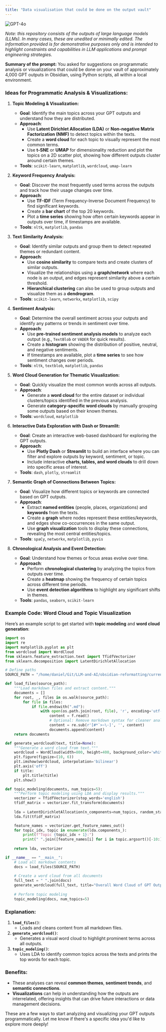 ```yaml
---
title: "Data visualisation that could be done on the output vault"
---
```

![GPT-4o](https://img.shields.io/badge/GPT--4o-3333FF?style=for-the-badge&logo=openai&logoColor=white)



*Note: this repository consists of the outputs of large language models (LLMs). In many cases, these are unedited or minimally edited. The information provided is for demonstrative purposes only and is intended to highlight constraints and capabilities in LLM applications and prompt engineering strategies.*


**Summary of the prompt:**
You asked for suggestions on programmatic analysis or visualizations that could be done on your vault of approximately 4,000 GPT outputs in Obsidian, using Python scripts, all within a local environment.

### Ideas for Programmatic Analysis & Visualizations:

1. **Topic Modeling & Visualization:**
   - **Goal**: Identify the main topics across your GPT outputs and understand how they are distributed.
   - **Approach**:
     - Use **Latent Dirichlet Allocation (LDA)** or **Non-negative Matrix Factorization (NMF)** to detect topics within the texts.
     - Create a **word cloud** for each topic to visually represent the most common terms.
     - Use **t-SNE** or **UMAP** for dimensionality reduction and plot the topics on a 2D scatter plot, showing how different outputs cluster around certain themes.
   - **Tools**: `scikit-learn`, `matplotlib`, `wordcloud`, `umap-learn`

2. **Keyword Frequency Analysis:**
   - **Goal**: Discover the most frequently used terms across the outputs and track how their usage changes over time.
   - **Approach**:
     - Use **TF-IDF** (Term Frequency-Inverse Document Frequency) to find significant keywords.
     - Create a **bar chart** of the top 20 keywords.
     - Plot a **time series** showing how often certain keywords appear in outputs over time, if timestamps are available.
   - **Tools**: `nltk`, `matplotlib`, `pandas`

3. **Text Similarity Analysis:**
   - **Goal**: Identify similar outputs and group them to detect repeated themes or redundant content.
   - **Approach**:
     - Use **cosine similarity** to compare texts and create clusters of similar outputs.
     - Visualize the relationships using a **graph/network** where each node is an output, and edges represent similarity above a certain threshold.
     - **Hierarchical clustering** can also be used to group outputs and visualize them as a **dendrogram**.
   - **Tools**: `scikit-learn`, `networkx`, `matplotlib`, `scipy`

4. **Sentiment Analysis:**
   - **Goal**: Determine the overall sentiment across your outputs and identify any patterns or trends in sentiment over time.
   - **Approach**:
     - Use **pre-trained sentiment analysis models** to analyze each output (e.g., `TextBlob` or `VADER` for quick results).
     - Create a **histogram** showing the distribution of positive, neutral, and negative sentiments.
     - If timestamps are available, plot a **time series** to see how sentiment changes over periods.
   - **Tools**: `nltk`, `textblob`, `matplotlib`, `pandas`

5. **Word Cloud Generation for Thematic Visualization:**
   - **Goal**: Quickly visualize the most common words across all outputs.
   - **Approach**:
     - Generate a **word cloud** for the entire dataset or individual clusters/topics identified in the previous analysis.
     - Generate **category-specific word clouds** by manually grouping some outputs based on their known themes.
   - **Tools**: `wordcloud`, `matplotlib`

6. **Interactive Data Exploration with Dash or Streamlit:**
   - **Goal**: Create an interactive web-based dashboard for exploring the GPT outputs.
   - **Approach**:
     - Use **Plotly Dash** or **Streamlit** to build an interface where you can filter and explore outputs by keyword, sentiment, or topic.
     - Include interactive **charts, tables, and word clouds** to drill down into specific areas of interest.
   - **Tools**: `dash`, `plotly`, `streamlit`

7. **Semantic Graph of Connections Between Topics:**
   - **Goal**: Visualize how different topics or keywords are connected based on GPT outputs.
   - **Approach**:
     - Extract **named entities** (people, places, organizations) and **keywords** from the texts.
     - Create a **graph** where nodes represent these entities/keywords, and edges show co-occurrences in the same output.
     - Use **graph visualization** tools to display these connections, revealing the most central entities/topics.
   - **Tools**: `spaCy`, `networkx`, `matplotlib`, `pyvis`

8. **Chronological Analysis and Event Detection:**
   - **Goal**: Understand how themes or focus areas evolve over time.
   - **Approach**:
     - Perform **chronological clustering** by analyzing the topics from outputs over time.
     - Create a **heatmap** showing the frequency of certain topics across different time periods.
     - Use **event detection algorithms** to highlight any significant shifts in themes.
   - **Tools**: `pandas`, `seaborn`, `scikit-learn`

### Example Code: Word Cloud and Topic Visualization
Here’s an example script to get started with **topic modeling** and **word cloud generation**:

```python
import os
import re
import matplotlib.pyplot as plt
from wordcloud import WordCloud
from sklearn.feature_extraction.text import TfidfVectorizer
from sklearn.decomposition import LatentDirichletAllocation

# Define paths
SOURCE_PATH = "/home/daniel/Git/LLM-and-AI/obsidian-reformatting/current_vault"

def load_files(source_path):
    """Load markdown files and extract content."""
    documents = []
    for root, _, files in os.walk(source_path):
        for file in files:
            if file.endswith(".md"):
                with open(os.path.join(root, file), 'r', encoding='utf-8') as f:
                    content = f.read()
                    # Optional: Remove markdown syntax for cleaner analysis
                    content = re.sub(r'[#*`>~\-]', '', content)
                    documents.append(content)
    return documents

def generate_wordcloud(text, title=None):
    """Generate a word cloud from text."""
    wordcloud = WordCloud(width=800, height=400, background_color='white').generate(text)
    plt.figure(figsize=(10, 6))
    plt.imshow(wordcloud, interpolation='bilinear')
    plt.axis('off')
    if title:
        plt.title(title)
    plt.show()

def topic_modeling(documents, num_topics=5):
    """Perform topic modeling using LDA and display results."""
    vectorizer = TfidfVectorizer(stop_words='english')
    tfidf_matrix = vectorizer.fit_transform(documents)
    
    lda = LatentDirichletAllocation(n_components=num_topics, random_state=42)
    lda.fit(tfidf_matrix)

    feature_names = vectorizer.get_feature_names_out()
    for topic_idx, topic in enumerate(lda.components_):
        print(f"Topic {topic_idx + 1}:")
        print(" ".join([feature_names[i] for i in topic.argsort()[-10:]]))
    
    return lda, vectorizer

if __name__ == "__main__":
    # Load all markdown contents
    docs = load_files(SOURCE_PATH)
    
    # Create a word cloud from all documents
    full_text = " ".join(docs)
    generate_wordcloud(full_text, title="Overall Word Cloud of GPT Outputs")
    
    # Perform topic modeling
    topic_modeling(docs, num_topics=5)
```

### Explanation:
1. **`load_files()`**:
   - Loads and cleans content from all markdown files.
2. **`generate_wordcloud()`**:
   - Generates a visual word cloud to highlight prominent terms across all outputs.
3. **`topic_modeling()`**:
   - Uses LDA to identify common topics across the texts and prints the top words for each topic.

### Benefits:
- These analyses can reveal **common themes**, **sentiment trends**, and **semantic connections**.
- **Visualizations** can help in understanding how the outputs are interrelated, offering insights that can drive future interactions or data management decisions.

These are a few ways to start analyzing and visualizing your GPT outputs programmatically. Let me know if there's a specific idea you'd like to explore more deeply!
